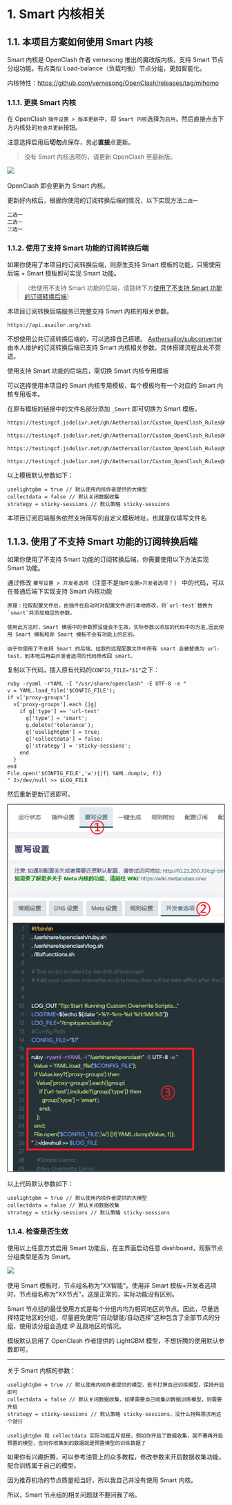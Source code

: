 # 1. Smart 内核相关

## 1.1. 本项目方案如何使用 Smart 内核  

Smart 内核是 OpenClash 作者 vernesong 推出的魔改版内核，支持 Smart 节点分组功能，有点类似 Load-balance（负载均衡）节点分组，更加智能化。

内核特性：https://github.com/vernesong/OpenClash/releases/tag/mihomo  

### 1.1.1. 更换 Smart 内核

在 OpenClash `插件设置 > 版本更新`中，将 `Smart 内核`选择为`启用`，然后直接点击下方内核处的`检查并更新`按钮。 
 
注意选择启用后**切勿**点保存，务必**直接**点更新。 

> 没有 Smart 内核选项的，请更新 OpenClash 至最新版。

![](../doc/openclash/pics/smart-core-update.png)

OpenClash 即会更新为 Smart 内核。 

更新好内核后，根据你使用的订阅转换后端的情况，以下实现方法`二选一`
```
二选一
二选一
二选一
```

### 1.1.2. 使用了支持 Smart 功能的订阅转换后端

如果你使用了本项目的订阅转换后端，则原生支持 Smart 模板的功能，只需使用后端 + Smart 模板即可实现 Smart 功能。

> （若使用不支持 Smart 功能的后端，请跳转下方[使用了不支持 Smart 功能的订阅转换后端](#113-使用了不支持-smart-功能的订阅转换后端)）

本项目订阅转换后端服务已完整支持 Smart 内核的相关参数。

```
https://api.asailor.org/sub
```
不想使用公共订阅转换后端的，可以选择自己搭建。 
[Aethersailor/subconverter](https://github.com/Aethersailor/subconverter)  
由本人维护的订阅转换后端已支持 Smart 内核相关参数。具体搭建流程此处不赘述。  

使用支持 Smart 功能的后端后，需切换 Smart 内核专用模板  

可以选择使用本项目的 Smart 内核专用模板，每个模板均有一个对应的 Smart 内核专用版本。  

在原有模板的链接中的文件名部分添加 `_Smart` 即可切换为 Smart 模板。  

```
https://testingcf.jsdelivr.net/gh/Aethersailor/Custom_OpenClash_Rules@main/cfg/Custom_Clash_Smart.ini
```
```
https://testingcf.jsdelivr.net/gh/Aethersailor/Custom_OpenClash_Rules@main/cfg/Custom_Clash_Smart_Lite.ini
```
```
https://testingcf.jsdelivr.net/gh/Aethersailor/Custom_OpenClash_Rules@main/cfg/Custom_Clash_Smart_GFW.ini
```
```
https://testingcf.jsdelivr.net/gh/Aethersailor/Custom_OpenClash_Rules@main/cfg/Custom_Clash_Smart_Full.ini
```
以上模板默认参数如下：
```
uselightgbm = true // 默认使用内核作者提供的大模型
collectdata = false // 默认关闭数据收集
strategy = sticky-sessions // 默认策略 sticky-sessions
```
本项目订阅后端服务依然支持简写的自定义模板地址，也就是仅填写文件名


## 1.1.3. 使用了不支持 Smart 功能的订阅转换后端

如果你使用了不支持 Smart 功能的订阅转换后端，你需要使用以下方法实现 Smart 功能。  

通过修改 `覆写设置 > 开发者选项`（注意不是`插件设置>开发者选项`！） 中的代码，可以在普通后端下实现支持 Smart 内核功能
```
原理：拉取配置文件后，由插件在启动时对配置文件进行本地修改，将`url-test`替换为`smart`并添加相应的参数。

使用此方法时，Smart 模板中的参数预设值会不生效，实际参数以添加的代码中的为准,因此使用 Smart 模板和非 Smart 模板不会有功能上的区别。  

由于你使用了不支持 Smart 的后端，拉取的远程配置文件中所有 smart 会被替换为 url-test，到本地后再由开发者选项的代码修改回 smart。
```

复制以下代码，插入原有代码的`CONFIG_FILE="$1"`之下：  
```
ruby -ryaml -rYAML -I "/usr/share/openclash" -E UTF-8 -e "
v = YAML.load_file('$CONFIG_FILE');
if v['proxy-groups']
  v['proxy-groups'].each {|g|
    if g['type'] == 'url-test'
      g['type'] = 'smart';
      g.delete('tolerance');
      g['uselightgbm'] = true;
      g['collectdata'] = false;
      g['strategy'] = 'sticky-sessions';
    end
  }
end
File.open('$CONFIG_FILE','w'){|f| YAML.dump(v, f)}
" 2>/dev/null >> $LOG_FILE
```

然后重新更新订阅即可。

![](https://github.com/Aethersailor/Custom_OpenClash_Rules/blob/main/doc/openclash/pics/smart-core.png)
 

以上代码默认参数如下：
```
uselightgbm = true // 默认使用内核作者提供的大模型
collectdata = false // 默认关闭数据收集
strategy = sticky-sessions // 默认策略 sticky-sessions
```

### 1.1.4. 检查是否生效  

使用以上任意方式启用 Smart 功能后，在主界面启动任意 dashboard，观察节点分组类型是否为 Smart。  

![](../doc/openclash/pics/smart-dashboard.png)

使用 Smart 模板时，节点组名称为“XX智能”。使用非 Smart 模板+开发者选项时，节点组名称为“XX节点”，这是正常的，实际功能没有区别。  


Smart 节点组的最佳使用方式是每个分组内均为相同地区的节点。因此，尽量选择特定地区的分组，尽量避免使用“自动智能/自动选择”这种包含了全部节点的分组，使用该分组会造成 IP 乱跳地区的情况。  

模板默认启用了 OpenClash 作者提供的 LightGBM 模型，不想折腾的使用默认参数即可。  

***

关于 Smart 内核的参数：

```
uselightgbm = true // 默认使用内核作者提供的模型，若不打算自己训练模型，保持开启即可
collectdata = false // 默认关闭数据收集，如果需要自己收集训数据训练模型，则需要开启
strategy = sticky-sessions // 默认策略 sticky-sessions，没什么特殊需求用这个就行

uselightgbm 和 collectdata 实际功能互斥但是，例如你开启了数据收集，就不要再开启预置的模型，否则你收集到的数据就是预置模型的训练数据了
```
如果你有兴趣折腾，可以参考油管上的众多教程，修改参数来开启数据收集功能，配合训练属于自己的模型。

因为推荐机场的节点质量相当好，所以我自己并没有使用 Smart 内核。  

所以，Smart 节点组的相关问题就不要问我了哈。  

